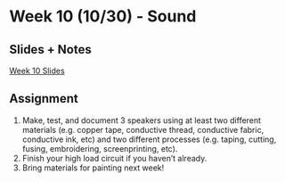 # Week 10 (10/30) - Sound

## Slides + Notes
[Week 10 Slides](https://docs.google.com/presentation/d/1SYuzMIv7wJR0wP4LAbQFHg2PjFn6QU9CjhwVLypoYFY/edit?usp=sharing)

## Assignment
1. Make, test, and document 3 speakers using at least two different materials (e.g. copper tape, conductive thread, conductive fabric, conductive ink, etc) and two different processes (e.g. taping, cutting, fusing, embroidering, screenprinting, etc). 
2. Finish your high load circuit if you haven’t already.
3. Bring materials for painting next week!
